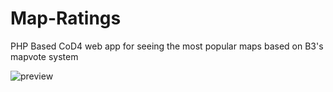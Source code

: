 # Map-Ratings
PHP Based CoD4 web app for seeing the most popular maps based on B3's mapvote system

![preview](https://i.imgur.com/4EG1ory.png)